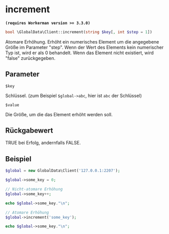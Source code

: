 # increment
**```(requires Workerman version >= 3.3.0)```**
```php
bool \GlobalData\Client::increment(string $key[, int $step = 1])
```
Atomare Erhöhung. Erhöht ein numerisches Element um die angegebene Größe im Parameter "step". Wenn der Wert des Elements kein numerischer Typ ist, wird er als 0 behandelt. Wenn das Element nicht existiert, wird "false" zurückgegeben.

## Parameter

``` $key ```

Schlüssel. (zum Beispiel ```$global->abc```, hier ist ```abc``` der Schlüssel)

``` $value ```

Die Größe, um die das Element erhöht werden soll.

## Rückgabewert
TRUE bei Erfolg, andernfalls FALSE.

## Beispiel

```php
$global = new GlobalData\Client('127.0.0.1:2207');

$global->some_key = 0;

// Nicht-atomare Erhöhung
$global->some_key++;

echo $global->some_key."\n";

// Atomare Erhöhung
$global->increment('some_key');

echo $global->some_key."\n";
```
